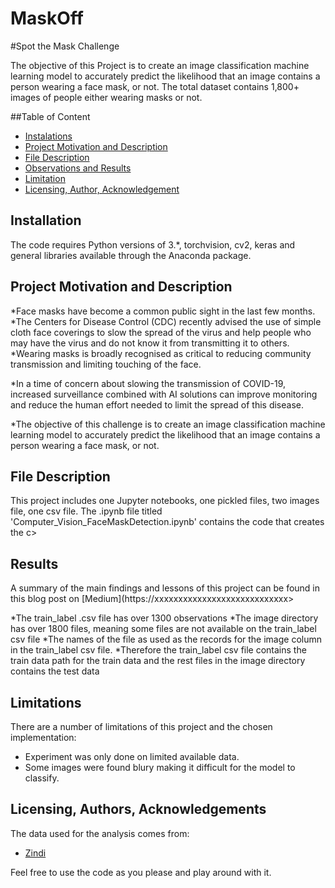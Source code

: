 # MaskOff
#Spot the Mask Challenge

The objective of this Project is to create an image classification machine learning model to accurately predict the likelihood that an image contains a person wearing a face mask, or not. The total dataset contains 1,800+ images of people either wearing masks or not.

##Table of Content
* [Instalations](#Installation)
* [Project Motivation and Description](#Motivation)
* [File Description](#Description)
* [Observations and Results](#Results)
* [Limitation](#Limitation)
* [Licensing, Author, Acknowledgement](#Licensing)

## Installation
The code requires Python versions of 3.*, torchvision, cv2, keras and general libraries available through the Anaconda package.

## Project Motivation and Description <a name="motivation"></a>
*Face masks have become a common public sight in the last few months. 
*The Centers for Disease Control (CDC) recently advised the use of simple cloth face coverings to slow the spread of the virus and help people who may have the virus and do not know it from transmitting it to others. 
*Wearing masks is broadly recognised as critical to reducing community transmission and limiting touching of the face.

*In a time of concern about slowing the transmission of COVID-19, increased surveillance combined with AI solutions can improve monitoring and reduce the human effort needed to limit the spread of this disease. 

*The objective of this challenge is to create an image classification machine learning model to accurately predict the likelihood that an image contains a person wearing a face mask, or not.

## File Description <a name="description"></a>
This project includes one Jupyter notebooks, one pickled files, two images file,  one csv file. The .ipynb file titled 'Computer_Vision_FaceMaskDetection.ipynb' contains the code that creates the c>


## Results
A summary of the main findings and lessons of this project can be found in this blog post on [Medium](https://xxxxxxxxxxxxxxxxxxxxxxxxxxxx>

*The train_label .csv file has over 1300 observations
*The image directory has over 1800 files, meaning some files are not available on the train_label csv file
*The names of the file as used as the records for the image column in the train_label csv file.
*Therefore the train_label csv file contains the train data path for the train data and the rest files in the image directory contains the test data


## Limitations
There are a number of limitations of this project and the chosen implementation:
* Experiment was only done on limited available data.
* Some images were found blury making it difficult for the model to classify.

## Licensing, Authors, Acknowledgements <a name="licensing"></a>
The data used for the analysis comes from:
* [Zindi](https://zindi.africa/competitions/spot-the-mask)

Feel free to use the code as you please and play around with it.

